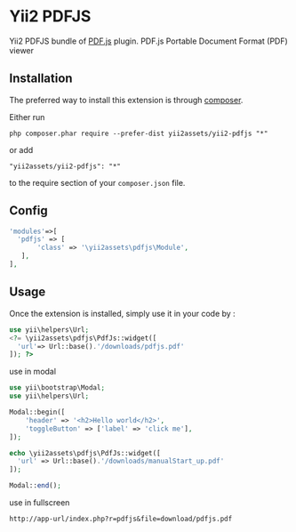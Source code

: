 Yii2 PDFJS
==========
Yii2 PDFJS bundle of [PDF.js](https://mozilla.github.io/pdf.js/) plugin. PDF.js Portable Document Format (PDF) viewer

Installation
------------

The preferred way to install this extension is through [composer](http://getcomposer.org/download/).

Either run

```
php composer.phar require --prefer-dist yii2assets/yii2-pdfjs "*"
```

or add

```
"yii2assets/yii2-pdfjs": "*"
```

to the require section of your `composer.json` file.

Config
-----

```php
'modules'=>[
  'pdfjs' => [
       'class' => '\yii2assets\pdfjs\Module',
   ],
],
```

Usage
-----

Once the extension is installed, simply use it in your code by  :

```php
use yii\helpers\Url;
<?= \yii2assets\pdfjs\PdfJs::widget([
  'url'=> Url::base().'/downloads/pdfjs.pdf'
]); ?>
```

use in modal

```php
use yii\bootstrap\Modal;
use yii\helpers\Url;

Modal::begin([
    'header' => '<h2>Hello world</h2>',
    'toggleButton' => ['label' => 'click me'],
]);

echo \yii2assets\pdfjs\PdfJs::widget([
  'url' => Url::base().'/downloads/manualStart_up.pdf'
]);

Modal::end();

```

use in fullscreen

```
http://app-url/index.php?r=pdfjs&file=download/pdfjs.pdf
```
